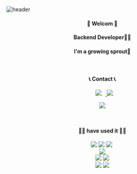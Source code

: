 
![header](https://capsule-render.vercel.app/api?type=waving&color=timeGradient&text=jiyoung's%20GitHub%20👋&animation=twinkling&fontSize=35&fontAlignY=65&fontAlign=78&height=200)

<div align='center'>
<h4>🙌 Welcom 🙌</h4>
<h4>Backend Developer👩‍💻</h4>
<h4>I'm a growing sprout🌱</h4>
</div><br>

<div align='center'>
<h4>📞 Contact 📞</h4>
<a href="https://www.instagram.com/o______og">
    <img 
        src="http://img.shields.io/badge/- Instagram -black?style=flat&logo=Instagram&link=https://www.instagram.com/o______og/"
        style="height : auto; margin-left : 10px; margin-right : 10px;"/>
<a href="mailto:gzero1016@gmail.com"><img src="https://img.shields.io/badge/ Gmail -d14836?style=flat-false&logo=Gmail&logoColor=white&link=gzero1016@gmail.com"/></a>

<a href="https://hits.seeyoufarm.com"><img src="https://hits.seeyoufarm.com/api/count/incr/badge.svg?url=https%3A%2F%2Fgithub.com%2Fgzero1016%2Fhit-counter&count_bg=%23D65A5A&title_bg=%23060606&icon=&icon_color=%23E7E7E7&title=Github&edge_flat=false"/></a>
</div><br>

<div align='center'>
<h4>✍🏻 have used it ✍🏻</h4>
  <img src="https://img.shields.io/badge/Java-007396?style=flat-square&logo=OpenJDK&logoColor=white"/>
  <img src="https://img.shields.io/badge/c++-00599C?style=flat-false&logo=c%2B%2B&logoColor=white">
  <img src="https://img.shields.io/badge/Python-3766AB?style=flat-false&logo=Python&logoColor=white"/></a>&nbsp 
  <br/>
  <img src="https://img.shields.io/badge/javascript-F7DF1E?style=flat-false&logo=javascript&logoColor=black"> 
   <br/> 
  <img src="https://img.shields.io/badge/mysql-4479A1?style=flat-false&logo=mysql&logoColor=white"> 
    <img src="https://img.shields.io/badge/oracle-F80000?style=flat-false&logo=oracle&logoColor=white">
<br/>

<img src="https://img.shields.io/badge/github-181717?style=flat-false&logo=github&logoColor=white">
  <img src="https://img.shields.io/badge/git-F05032?style=flat-false&logo=git&logoColor=white">
</div><br>

<div align='center'>

<!--
[![minseon yu's GitHub stats](https://github-readme-stats.vercel.app/api?username=gzero1016&layout=compact&theme=dracula)](https://github.com/gzero1016/github-readme-stats)
![Top Langs](https://github-readme-stats.vercel.app/api/top-langs/?username=gzero1016&layout=compact&theme=dracula)
</div><br>
